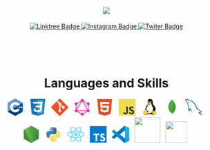 <div id="header" align="center">
  <img src="https://media.giphy.com/media/3o6ZtpxSZbQRRnwCKQ/giphy.gif" width="250"/>
</div>
<br/>
<div id="badges" align="center">
  
  <a href="https://www.linkedin.com/in/tusharmkj">
    <img src="https://img.shields.io/badge/Linkedin-blue?style=for-the-badge&logo=linkedin&logoColor=white" alt="Linktree Badge"/>
  </a>
  
  <a href="https://www.instagram.com/tushar.mkj">
    <img src="https://img.shields.io/badge/Instagram-purple?style=for-the-badge&logo=instagram&logoColor=white" alt="Instagram Badge"/>
  </a>
  
  <a href="https://twitter.com/tushar_mkj">
    <img src="https://img.shields.io/badge/Twitter-blue?style=for-the-badge&logo=twitter&logoColor=white" alt="Twiter Badge"/>
  </a>
  
  <br>
  
  <img src="https://komarev.com/ghpvc/?username=tusharmukherjee&style=flat-square&color=blue" alt=""/>
  
 </div>
 
 <br>
 <br>
 <br>
<!-- #### #OpenToWork 🏋️‍♂ [LinkedIn](https://www.linkedin.com/in/tusharmkj) | [Linktree](https://linktr.ee/tusharmukherjee) -->

<!-- 
**TusharMukherjee/tusharmukherjee** is a ✨ _special_ ✨ repository because its `README.md` (this file) appears on your GitHub profile.

Here are some ideas to get you started:

- 🔭 I’m currently working on ...
- 🌱 I’m currently learning ...
- 👯 I’m looking to collaborate on ...
- 🤔 I’m looking for help with ...
- 💬 Ask me about ...
- 📫 How to reach me: ...
- 😄 Pronouns: ...
- ⚡ Fun fact: ...
 -->


<div align="center">
  <h1>Languages and Skills</h1>
  <img src = "https://github.com/devicons/devicon/blob/master/icons/cplusplus/cplusplus-original.svg" width="40" height="40"/> &nbsp;
  <img src = "https://github.com/devicons/devicon/blob/master/icons/css3/css3-original.svg" width="40" height="40"/> &nbsp;
  <img src = "https://github.com/devicons/devicon/blob/master/icons/git/git-original.svg" width="40" height="40"/> &nbsp;
  <img src = "https://github.com/devicons/devicon/blob/master/icons/graphql/graphql-plain.svg" width="40" height="40"/> &nbsp;
  <img src = "https://github.com/devicons/devicon/blob/master/icons/html5/html5-plain.svg" width="40" height="40"/> &nbsp;
  <img src = "https://github.com/devicons/devicon/blob/master/icons/javascript/javascript-original.svg" width="40" height="40"/> &nbsp;
  <img src = "https://github.com/devicons/devicon/blob/master/icons/linux/linux-original.svg" width="40" height="40"/> &nbsp;
  <img src = "https://github.com/devicons/devicon/blob/master/icons/mongodb/mongodb-original.svg" width="40" height="40"/> &nbsp;
  <img src = "https://github.com/devicons/devicon/blob/master/icons/mysql/mysql-original.svg" width="40" height="40"/> &nbsp;
  <img src = "https://github.com/devicons/devicon/blob/master/icons/nodejs/nodejs-original.svg" width="40" height="40"/> &nbsp;
  <img src = "https://github.com/devicons/devicon/blob/master/icons/python/python-original.svg" width="40" height="40"/> &nbsp;
  <img src = "https://github.com/devicons/devicon/blob/master/icons/react/react-original.svg" width="40" height="40"/> &nbsp;
  <img src = "https://github.com/devicons/devicon/blob/master/icons/typescript/typescript-original.svg" width="40" height="40"/> &nbsp;
  <img src = "https://github.com/devicons/devicon/blob/master/icons/vscode/vscode-original.svg" width="40" height="40"/> &nbsp;
  <img src = "https://cdn.jsdelivr.net/gh/devicons/devicon@latest/icons/docker/docker-original.svg" width="60" height="60"/> &nbsp;
  <img src = "https://cdn.jsdelivr.net/gh/devicons/devicon@latest/icons/nestjs/nestjs-original.svg" width="50" height="50"/> &nbsp;
  
</div>
